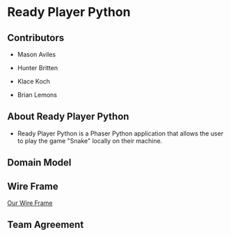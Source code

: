 # Ready Player Python

## Contributors

- Mason Aviles

- Hunter Britten

- Klace Koch

- Brian Lemons

## About Ready Player Python

- Ready Player Python is a Phaser Python application that allows the user to play the game "Snake" locally on their machine.

## Domain Model

<!-- LINK -->

## Wire Frame

[Our Wire Frame](resources/midterm_wire.png)

## Team Agreement

<!-- - [FUTURE LINK HERE](FUTURE LINKE HERE) -->

